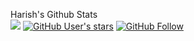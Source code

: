 
<!---
harishcpu/harishcpu is a ✨ special ✨ repository because its `README.md` (this file) appears on your GitHub profile.
You can click the Preview link to take a look at your changes.
--->

 Harish's Github Stats<br>
![](https://komarev.com/ghpvc/?username=harishkumar101&style=social)
[![GitHub User's stars](https://img.shields.io/github/stars/harishcpu?label=Star%20Gazers&style=social)](https://github.com/harishcpu)
[![GitHub Follow](https://img.shields.io/github/followers/harishcpu?style=social&label=My%20GitHub%20Followers)](https://github.com/harishcpu)

<!---
[![GitHub forks](https://img.shields.io/github/forks/harishcpu/?style=social&label=Fork&maxAge=2592000)](https://github.com/harishcpu)
--->
